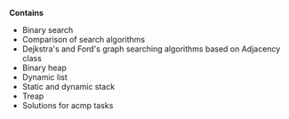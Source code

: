 **Contains**  
+ Binary search  
+ Comparison of search algorithms  
+ Dejkstra's and Ford's graph searching algorithms based on Adjacency class  
+ Binary heap  
+ Dynamic list  
+ Static and dynamic stack  
+ Treap
+ Solutions for acmp tasks
